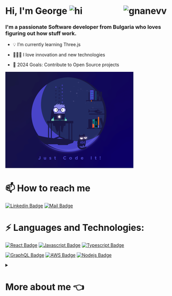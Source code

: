 # Hi, I'm George <img src="https://user-images.githubusercontent.com/1303154/88677602-1635ba80-d120-11ea-84d8-d263ba5fc3c0.gif" width="28px" alt="hi"> <img align="right" src="https://komarev.com/ghpvc/?username=gnanevv&label=Visitors&color=0e75b6&style=flat" alt="gnanevv" />

### I'm a passionate Software developer from Bulgaria who loves figuring out how stuff work.

- 💡 I’m currently learning Three.js

- 👨🏽‍💻 I love innovation and new technologies

- 📌 2024 Goals: Contribute to Open Source projects
    
<img
    src="https://raw.githubusercontent.com/gnanevv/gnanevv/master/media/codeit.gif"
    width="400" 
    height="300"
 />
# 📫 How to reach me
[![Linkedin Badge](https://img.shields.io/badge/-George-0e76a8?style=flat&labelColor=0e76a8&logo=linkedin&logoColor=white)](https://www.linkedin.com/in/🐝-georgi-nanev-28aaa3130//) [![Mail Badge](https://img.shields.io/badge/-GeorgeNanev-c0392b?style=flat&labelColor=c0392b&logo=gmail&logoColor=white)](mailto:gnanevv1@gmail.com)
# ⚡ Languages and Technologies:

[![React Badge](https://img.shields.io/badge/-React-61DBFB?style=for-the-badge&labelColor=black&logo=react&logoColor=61DBFB)](#) 
[![Javascript Badge](https://img.shields.io/badge/-Javascript-F0DB4F?style=for-the-badge&labelColor=black&logo=javascript&logoColor=F0DB4F)](#) 
[![Typescript Badge](https://img.shields.io/badge/-Typescript-007acc?style=for-the-badge&labelColor=black&logo=typescript&logoColor=007acc)](#) 

[![GraphQL Badge](https://img.shields.io/badge/-GraphQl-e535ab?style=for-the-badge&labelColor=black&logo=graphql&logoColor=e535ab)](#)
[![AWS Badge](https://img.shields.io/badge/-Amazon_AWS-black?style=for-the-badge&labelColor=black&logo=amazon-aws&logoColor=#232F3E)](#)
[![Nodejs Badge](https://img.shields.io/badge/-Nodejs-3C873A?style=for-the-badge&labelColor=black&logo=&logoColor=3C873A)](#) 


<details>
    <summary>
        <h1> More about me 👈</h1>
    </summary>

<br >

<p>&nbsp;<img align="center" src="https://github-readme-stats.vercel.app/api?username=gnanevv&show_icons=true&bg_color=60,19181d,1e3b5c&title_color=fff&text_color=226fed&icon_color=2b86e2&hide_border=true&hide=bg-color&count_private=true"&show_icons=true&locale=en&)" alt="gnanevv" /></p>

<p><img align="left" src="https://github-readme-stats.vercel.app/api/top-langs?username=gnanevv&show_icons=true&bg_color=60,19181d,1e3b5c&title_color=fff&text_color=226fed&icon_color=2b86e2&hide_border=true&hide=bg-color&count_private=true&locale=en&column=4" alt="gnanevv" /></p>


<p align="left"> <a href="https://github.com/ryo-ma/github-profile-trophy"><img src="https://github-profile-trophy.vercel.app/?username=gnanevv&theme=juicyfresh&no-bg=true&no-frame=true&column=4" alt="gnanevv" /></a> </p>
</details>
